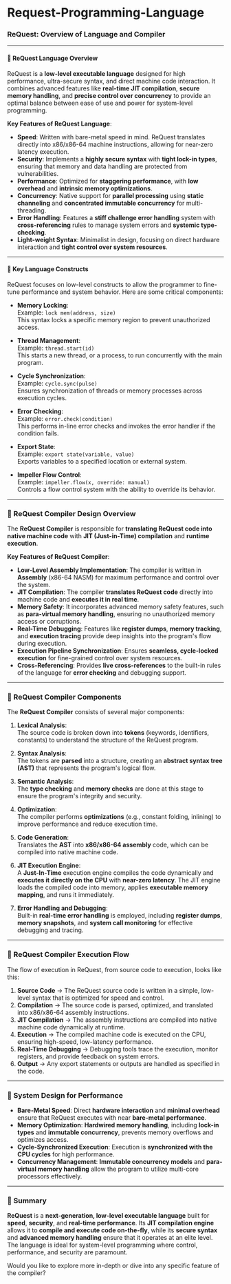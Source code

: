 # Request-Programming-Language

### **ReQuest: Overview of Language and Compiler**

---

#### **🔹 ReQuest Language Overview**
ReQuest is a **low-level executable language** designed for high performance, ultra-secure syntax, and direct machine code interaction. It combines advanced features like **real-time JIT compilation**, **secure memory handling**, and **precise control over concurrency** to provide an optimal balance between ease of use and power for system-level programming.

**Key Features of ReQuest Language**:
- **Speed**: Written with bare-metal speed in mind. ReQuest translates directly into x86/x86-64 machine instructions, allowing for near-zero latency execution.
- **Security**: Implements a **highly secure syntax** with **tight lock-in types**, ensuring that memory and data handling are protected from vulnerabilities.
- **Performance**: Optimized for **staggering performance**, with **low overhead** and **intrinsic memory optimizations**.
- **Concurrency**: Native support for **parallel processing** using **static channeling** and **concentrated immutable concurrency** for multi-threading.
- **Error Handling**: Features a **stiff challenge error handling** system with **cross-referencing** rules to manage system errors and **systemic type-checking**.
- **Light-weight Syntax**: Minimalist in design, focusing on direct hardware interaction and **tight control over system resources**.

---

#### **🔹 Key Language Constructs**
ReQuest focuses on low-level constructs to allow the programmer to fine-tune performance and system behavior. Here are some critical components:

- **Memory Locking**:  
  Example: `lock mem(address, size)`  
  This syntax locks a specific memory region to prevent unauthorized access.

- **Thread Management**:  
  Example: `thread.start(id)`  
  This starts a new thread, or a process, to run concurrently with the main program.

- **Cycle Synchronization**:  
  Example: `cycle.sync(pulse)`  
  Ensures synchronization of threads or memory processes across execution cycles.

- **Error Checking**:  
  Example: `error.check(condition)`  
  This performs in-line error checks and invokes the error handler if the condition fails.

- **Export State**:  
  Example: `export state(variable, value)`  
  Exports variables to a specified location or external system.

- **Impeller Flow Control**:  
  Example: `impeller.flow(x, override: manual)`  
  Controls a flow control system with the ability to override its behavior.

---

### **🔹 ReQuest Compiler Design Overview**
The **ReQuest Compiler** is responsible for **translating ReQuest code into native machine code** with **JIT (Just-in-Time) compilation** and **runtime execution**.

**Key Features of ReQuest Compiler**:
- **Low-Level Assembly Implementation**: The compiler is written in **Assembly** (x86-64 NASM) for maximum performance and control over the system.
- **JIT Compilation**: The compiler **translates ReQuest code** directly into machine code and **executes it in real time**.
- **Memory Safety**: It incorporates advanced memory safety features, such as **para-virtual memory handling**, ensuring no unauthorized memory access or corruptions.
- **Real-Time Debugging**: Features like **register dumps**, **memory tracking**, and **execution tracing** provide deep insights into the program's flow during execution.
- **Execution Pipeline Synchronization**: Ensures **seamless, cycle-locked execution** for fine-grained control over system resources.
- **Cross-Referencing**: Provides **live cross-references** to the built-in rules of the language for **error checking** and debugging support.

---

### **🔹 ReQuest Compiler Components**
The **ReQuest Compiler** consists of several major components:

1. **Lexical Analysis**:  
   The source code is broken down into **tokens** (keywords, identifiers, constants) to understand the structure of the ReQuest program.

2. **Syntax Analysis**:  
   The tokens are **parsed** into a structure, creating an **abstract syntax tree (AST)** that represents the program's logical flow.

3. **Semantic Analysis**:  
   The **type checking** and **memory checks** are done at this stage to ensure the program's integrity and security.

4. **Optimization**:  
   The compiler performs **optimizations** (e.g., constant folding, inlining) to improve performance and reduce execution time.

5. **Code Generation**:  
   Translates the **AST** into **x86/x86-64 assembly** code, which can be compiled into native machine code.

6. **JIT Execution Engine**:  
   A **Just-In-Time** execution engine compiles the code dynamically and **executes it directly on the CPU** with **near-zero latency**. The JIT engine loads the compiled code into memory, applies **executable memory mapping**, and runs it immediately.

7. **Error Handling and Debugging**:  
   Built-in **real-time error handling** is employed, including **register dumps**, **memory snapshots**, and **system call monitoring** for effective debugging and tracing.

---

### **🔹 ReQuest Compiler Execution Flow**
The flow of execution in ReQuest, from source code to execution, looks like this:

1. **Source Code** → The ReQuest source code is written in a simple, low-level syntax that is optimized for speed and control.
2. **Compilation** → The source code is parsed, optimized, and translated into x86/x86-64 assembly instructions.
3. **JIT Compilation** → The assembly instructions are compiled into native machine code dynamically at runtime.
4. **Execution** → The compiled machine code is executed on the CPU, ensuring high-speed, low-latency performance.
5. **Real-Time Debugging** → Debugging tools trace the execution, monitor registers, and provide feedback on system errors.
6. **Output** → Any export statements or outputs are handled as specified in the code.

---

### **🔹 System Design for Performance**
- **Bare-Metal Speed**: Direct **hardware interaction** and **minimal overhead** ensure that ReQuest executes with near **bare-metal performance**.
- **Memory Optimization**: **Hardwired memory handling**, including **lock-in types** and **immutable concurrency**, prevents memory overflows and optimizes access.
- **Cycle-Synchronized Execution**: Execution is **synchronized with the CPU cycles** for high performance.
- **Concurrency Management**: **Immutable concurrency models** and **para-virtual memory handling** allow the program to utilize multi-core processors effectively.

---

### **🔹 Summary**
**ReQuest** is a **next-generation, low-level executable language** built for **speed**, **security**, and **real-time performance**. Its **JIT compilation engine** allows it to **compile and execute code on-the-fly**, while its **secure syntax** and **advanced memory handling** ensure that it operates at an elite level. The language is ideal for system-level programming where control, performance, and security are paramount.

Would you like to explore more in-depth or dive into any specific feature of the compiler?
